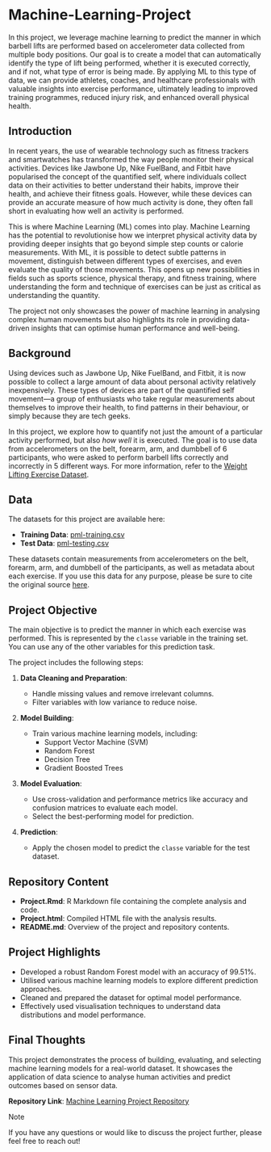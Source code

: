 # Machine-Learning-Project

In this project, we leverage machine learning to predict the manner in which barbell lifts are performed based on accelerometer data collected from multiple body positions. Our goal is to create a model that can automatically identify the type of lift being performed, whether it is executed correctly, and if not, what type of error is being made. By applying ML to this type of data, we can provide athletes, coaches, and healthcare professionals with valuable insights into exercise performance, ultimately leading to improved training programmes, reduced injury risk, and enhanced overall physical health.

## Introduction 
In recent years, the use of wearable technology such as fitness trackers and smartwatches has transformed the way people monitor their physical activities. Devices like Jawbone Up, Nike FuelBand, and Fitbit have popularised the concept of the quantified self, where individuals collect data on their activities to better understand their habits, improve their health, and achieve their fitness goals. However, while these devices can provide an accurate measure of how much activity is done, they often fall short in evaluating how well an activity is performed.

This is where Machine Learning (ML) comes into play. Machine Learning has the potential to revolutionise how we interpret physical activity data by providing deeper insights that go beyond simple step counts or calorie measurements. With ML, it is possible to detect subtle patterns in movement, distinguish between different types of exercises, and even evaluate the quality of those movements. This opens up new possibilities in fields such as sports science, physical therapy, and fitness training, where understanding the form and technique of exercises can be just as critical as understanding the quantity.

The project not only showcases the power of machine learning in analysing complex human movements but also highlights its role in providing data-driven insights that can optimise human performance and well-being.

## Background

Using devices such as Jawbone Up, Nike FuelBand, and Fitbit, it is now possible to collect a large amount of data about personal activity relatively inexpensively. These types of devices are part of the quantified self movement—a group of enthusiasts who take regular measurements about themselves to improve their health, to find patterns in their behaviour, or simply because they are tech geeks.

In this project, we explore how to quantify not just the amount of a particular activity performed, but also *how well* it is executed. The goal is to use data from accelerometers on the belt, forearm, arm, and dumbbell of 6 participants, who were asked to perform barbell lifts correctly and incorrectly in 5 different ways. For more information, refer to the [Weight Lifting Exercise Dataset](http://groupware.les.inf.puc-rio.br/har).

## Data

The datasets for this project are available here:

- **Training Data**: [pml-training.csv](https://d396qusza40orc.cloudfront.net/predmachlearn/pml-training.csv)  
- **Test Data**: [pml-testing.csv](https://d396qusza40orc.cloudfront.net/predmachlearn/pml-testing.csv)

These datasets contain measurements from accelerometers on the belt, forearm, arm, and dumbbell of the participants, as well as metadata about each exercise. If you use this data for any purpose, please be sure to cite the original source [here](http://groupware.les.inf.puc-rio.br/har).

## Project Objective

The main objective is to predict the manner in which each exercise was performed. This is represented by the `classe` variable in the training set. You can use any of the other variables for this prediction task.

The project includes the following steps:

1. **Data Cleaning and Preparation**: 
   - Handle missing values and remove irrelevant columns.
   - Filter variables with low variance to reduce noise.

2. **Model Building**:
   - Train various machine learning models, including:
     - Support Vector Machine (SVM)
     - Random Forest
     - Decision Tree
     - Gradient Boosted Trees

3. **Model Evaluation**:
   - Use cross-validation and performance metrics like accuracy and confusion matrices to evaluate each model.
   - Select the best-performing model for prediction.

4. **Prediction**:
   - Apply the chosen model to predict the `classe` variable for the test dataset.

## Repository Content

- **Project.Rmd**: R Markdown file containing the complete analysis and code.
- **Project.html**: Compiled HTML file with the analysis results.
- **README.md**: Overview of the project and repository contents.

## Project Highlights

- Developed a robust Random Forest model with an accuracy of 99.51%.
- Utilised various machine learning models to explore different prediction approaches.
- Cleaned and prepared the dataset for optimal model performance.
- Effectively used visualisation techniques to understand data distributions and model performance.

## Final Thoughts

This project demonstrates the process of building, evaluating, and selecting machine learning models for a real-world dataset. It showcases the application of data science to analyse human activities and predict outcomes based on sensor data.

**Repository Link**: [Machine Learning Project Repository](https://github.com/juanpaat/Machine-Learning-Project)

> [!NOTE]  
> If you have any questions or would like to discuss the project further, please feel free to reach out!

